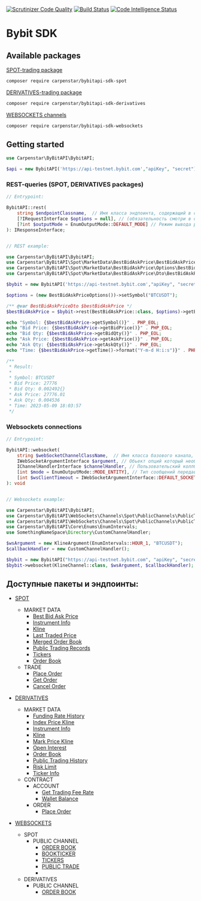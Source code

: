 [![Scrutinizer Code Quality](https://scrutinizer-ci.com/g/carpenstar/bybitapi-sdk-core/badges/quality-score.png?b=master)](https://scrutinizer-ci.com/g/carpenstar/bybitapi-sdk-core/?branch=master)
[![Build Status](https://scrutinizer-ci.com/g/carpenstar/bybitapi-sdk-core/badges/build.png?b=master)](https://scrutinizer-ci.com/g/carpenstar/bybitapi-sdk-core/build-status/master)
[![Code Intelligence Status](https://scrutinizer-ci.com/g/carpenstar/bybitapi-sdk-core/badges/code-intelligence.svg?b=master)](https://scrutinizer-ci.com/code-intelligence)

# Bybit SDK 

## Available packages


[SPOT-trading package](https://github.com/carpenstar/bybitapi-sdk-spot)
```sh 
composer require carpenstar/bybitapi-sdk-spot
```


[DERIVATIVES-trading package](https://github.com/carpenstar/bybitapi-sdk-derivatives)
```sh 
composer require carpenstar/bybitapi-sdk-derivatives
```


[WEBSOCKETS channels](https://github.com/carpenstar/bybitapi-sdk-websockets)
```sh 
composer require carpenstar/bybitapi-sdk-websockets
```


## Getting started

```php
use Carpenstar\ByBitAPI\BybitAPI;

$api = new BybitAPI('https://api-testnet.bybit.com',"apiKey", "secret");
```

### REST-queries (SPOT, DERIVATIVES packages)
```php
// Entrypoint:

BybitAPI::rest(
    string $endpointClassname,  // Имя класса эндпоинта, содержащий в себе все необходимые инструкции для обращений к апи
    [?IRequestInterface $options = null], // (обязательность смотри в описании интерфейсе обьекта параметров эндпоинта) Обьект с набором get или post параметров, которые запрашивает эндпоинт биржи
    [?int $outputMode = EnumOutputMode::DEFAULT_MODE] // Режим вывода результата запроса к апи биржи, по умолчанию, ответ от апи преобразуется в dto.
): IResponseInterface;


// REST example:

use Carpenstar\ByBitAPI\BybitAPI;
use Carpenstar\ByBitAPI\Spot\MarketData\BestBidAskPrice\BestBidAskPrice;
use Carpenstar\ByBitAPI\Spot\MarketData\BestBidAskPrice\Options\BestBidAskPriceOptions;
use Carpenstar\ByBitAPI\Spot\MarketData\BestBidAskPrice\Dto\BestBidAskPriceDto;

$bybit = new BybitAPI('https://api-testnet.bybit.com',"apiKey", "secret");

$options = (new BestBidAskPriceOptions())->setSymbol("BTCUSDT");

/** @var BestBidAskPriceDto $bestBidAskPrice */
$bestBidAskPrice = $bybit->rest(BestBidAskPrice::class, $options)->getBody()->fetch();

echo "Symbol: {$bestBidAskPrice->getSymbol()}" . PHP_EOL;
echo "Bid Price: {$bestBidAskPrice->getBidPrice()}" . PHP_EOL;
echo "Bid Qty: {$bestBidAskPrice->getBidQty()}" . PHP_EOL;
echo "Ask Price: {$bestBidAskPrice->getAskPrice()}" . PHP_EOL;
echo "Ask Qty: {$bestBidAskPrice->getAskQty()}" . PHP_EOL;
echo "Time: {$bestBidAskPrice->getTime()->format("Y-m-d H:i:s")}" . PHP_EOL;

/**
 * Result:
 *
 * Symbol: BTCUSDT
 * Bid Price: 27776
 * Bid Qty: 0.002492{}
 * Ask Price: 27776.01
 * Ask Qty: 0.004536
 * Time: 2023-05-09 18:03:57
 */
```

### Websockets connections
```php
// Entrypoint:

BybitAPI::websocket(
    string $webSocketChannelClassName,  // Имя класса базового канала, содержащий в себе все необходимые инструкции для соединения
    IWebSocketArgumentInterface $argument, // Обьект опций который необходим для настройки соединения
    IChannelHandlerInterface $channelHandler, // Пользовательский коллбэк сообщений пришедших от сервера.
    [int $mode = EnumOutputMode::MODE_ENTITY], // Тип сообщений передаваемых в коллбэк (dto или json)
    [int $wsClientTimeout = IWebSocketArgumentInterface::DEFAULT_SOCKET_CLIENT_TIMEOUT] // Таймаут сокет-клиента в милисекундах. По умолчанию: 1000
): void


// Websockets example:

use Carpenstar\ByBitAPI\BybitAPI;
use Carpenstar\ByBitAPI\WebSockets\Channels\Spot\PublicChannels\PublicTrade\KlineChannel;
use Carpenstar\ByBitAPI\WebSockets\Channels\Spot\PublicChannels\PublicTrade\Argument\KlineArgument;
use Carpenstar\ByBitAPI\Core\Enums\EnumIntervals;
use SomethingNameSpace\Directory\CustomChannelHandler;

$wsArgument = new KlineArgument(EnumIntervals::HOUR_1, "BTCUSDT");
$callbackHandler = new CustomChannelHandler();

$bybit = new BybitAPI("https://api-testnet.bybit.com", "apiKey", "secret");
$bybit->websocket(KlineChannel::class, $wsArgument, $callbackHandler);
```

## Доступные пакеты и эндпоинты:

* [SPOT](https://github.com/carpenstar/bybitapi-sdk-spot)
    * MARKET DATA
        * [Best Bid Ask Price](https://github.com/carpenstar/bybitapi-sdk-spot#market-data---best-bid-ask-price)
        * [Instrument Info](https://github.com/carpenstar/bybitapi-sdk-spot#market-data---instrument-info)
        * [Kline](https://github.com/carpenstar/bybitapi-sdk-spot#market-data---kline)
        * [Last Traded Price](https://github.com/carpenstar/bybitapi-sdk-spot#market-data---last-traded-price)
        * [Merged Order Book](https://github.com/carpenstar/bybitapi-sdk-spot#market-data---merged-order-book)
        * [Public Trading Records](https://github.com/carpenstar/bybitapi-sdk-spot#market-data---public-trading-records)
        * [Tickers](https://github.com/carpenstar/bybitapi-sdk-spot#market-data---tickers)
        * [Order Book](https://github.com/carpenstar/bybitapi-sdk-spot#market-data---order-book)
    * TRADE
        * [Place Order](https://github.com/carpenstar/bybitapi-sdk-spot#trade---place-order)
        * [Get Order](https://github.com/carpenstar/bybitapi-sdk-spot#trade---get-order)
        * [Cancel Order](https://github.com/carpenstar/bybitapi-sdk-spot#trade---cancel-order)


* [DERIVATIVES](https://github.com/carpenstar/bybitapi-sdk-derivatives)
    * MARKET DATA
        * [Funding Rate History](https://github.com/carpenstar/bybitapi-sdk-derivatives#market-data---funding-rate-history)
        * [Index Price Kline](https://github.com/carpenstar/bybitapi-sdk-derivatives#market-data---index-price-kline)
        * [Instrument Info](https://github.com/carpenstar/bybitapi-sdk-derivatives#market-data---instrument-info)
        * [Kline](https://github.com/carpenstar/bybitapi-sdk-derivatives#market-data---kline)
        * [Mark Price Kline](https://github.com/carpenstar/bybitapi-sdk-derivatives#market-data---mark-price-kline)
        * [Open Interest](https://github.com/carpenstar/bybitapi-sdk-derivatives#market-data---open-interest)
        * [Order Book](https://github.com/carpenstar/bybitapi-sdk-derivatives#market-data---order-book)
        * [Public Trading History](https://github.com/carpenstar/bybitapi-sdk-derivatives#market-data---public-trading-history)
        * [Risk Limit](https://github.com/carpenstar/bybitapi-sdk-derivatives#market-data---risk-limit)
        * [Ticker Info](https://github.com/carpenstar/bybitapi-sdk-derivatives#market-data---ticker-info)
    * CONTRACT
        * ACCOUNT
            * [Get Trading Fee Rate](https://github.com/carpenstar/bybitapi-sdk-derivatives#contract---account---get-trading-fee-rate)
            * [Wallet Balance](https://github.com/carpenstar/bybitapi-sdk-derivatives#contract---account---wallet-balance)
        * ORDER
            * [Place Order](https://github.com/carpenstar/bybitapi-sdk-derivatives#contract---account---order---place-order)
          

* [WEBSOCKETS](https://github.com/carpenstar/bybitapi-sdk-websockets)
    * SPOT
        * PUBLIC CHANNEL
            * [ORDER BOOK](https://github.com/carpenstar/bybitapi-sdk-websockets#public-channel---order-book)
            * [BOOKTICKER](https://github.com/carpenstar/bybitapi-sdk-websockets#public-channel---bookticker)
            * [TICKERS](https://github.com/carpenstar/bybitapi-sdk-websockets#public-channel---tickers)
            * [PUBLIC TRADE](https://github.com/carpenstar/bybitapi-sdk-websockets#public-channel---public-trade)
            * 
    * DERIVATIVES
        * PUBLIC CHANNEL
            * [ORDER BOOK](https://github.com/carpenstar/bybitapi-sdk-websockets#public-channel---order-book-1)
